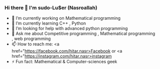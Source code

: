 ### Hi there 👋 I'm sudo-Lu$er (Nasroallah)

- 🔭 I’m currently working on Mathematical programming 
- 🌱 I’m currently learning C++ , Python 
- 🤔 I’m looking for help with advanced python programming
- 💬 Ask me about Competitive programming , Mathematical programming , web programming 
- 📫 How to reach me: <a href="https://facebook.com/hitar.nasr>Facebook</a> or <a href="https://instagram.com/hitar.nasr>instagram</a>
- ⚡ Fun fact: Mathematical & Computer-sciences geek
